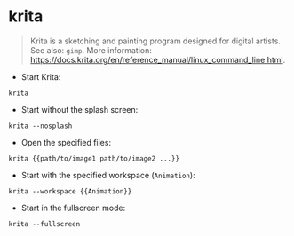 # krita

> Krita is a sketching and painting program designed for digital artists.
> See also: `gimp`.
> More information: <https://docs.krita.org/en/reference_manual/linux_command_line.html>.

- Start Krita:

`krita`

- Start without the splash screen:

`krita --nosplash`

- Open the specified files:

`krita {{path/to/image1 path/to/image2 ...}}`

- Start with the specified workspace (`Animation`):

`krita --workspace {{Animation}}`

- Start in the fullscreen mode:

`krita --fullscreen`
